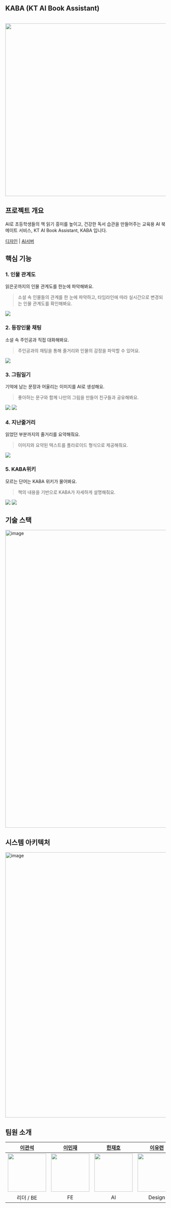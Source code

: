 ## KABA (KT AI Book Assistant)
<br />
<img align="center" width="543" alt="" src="https://github.com/user-attachments/assets/e414cedc-53b8-4878-92f1-ea5e1c977b2e">

## 프로젝트 개요

AI로 초등학생들의 책 읽기 흥미를 높이고, 건강한 독서 습관을 만들어주는 교육용 AI 북메이트 서비스, KT AI Book Assistant, KABA 입니다.

[디자인](https://www.figma.com/design/PMqkOetx8UcvbGMjb5OGdG/Gen-AI-GUI?node-id=0-1&t=r3TUnvxoE48GTOhm-0) | [AI서버](https://github.com/LuterGS/kaba-ai)
<br />

## 핵심 기능

### 1. 인물 관계도
읽은곳까지의 인물 관계도를 한눈에 파악해봐요.
> 소설 속 인물들의 관계를 한 눈에 파악하고, 타임라인에 따라 실시간으로 변경되는 인물 관계도를 확인해봐요.

<img src="https://github.com/user-attachments/assets/67e2d7f7-d376-4e55-97c9-0104d77c8b6a"/>

### 2. 등장인물 채팅
소설 속 주인공과 직접 대화해봐요.
> 주인공과의 채팅을 통해 줄거리와 인물의 감정을 파악할 수 있어요.

<img src="https://github.com/user-attachments/assets/a2e3d761-a1c5-4eca-afef-d5e23aefd729" />

### 3. 그림일기
기억에 남는 문장과 어울리는 이미지를 AI로 생성해요.
> 좋아하는 문구와 함께 나만의 그림을 만들어 친구들과 공유해봐요.

<img src="https://github.com/user-attachments/assets/028804a4-aa64-4289-b3db-834b5a78cff6" />
<img src="https://github.com/user-attachments/assets/23a8ed47-8f0f-4a97-a4d0-714d7e8bf63f" />

### 4. 지난줄거리
읽었던 부분까지의 줄거리를 요약해줘요.
> 이미지와 요약된 텍스트를 폴라로이드 형식으로 제공해줘요.

<img src="https://github.com/user-attachments/assets/fce1e352-2207-40c9-a325-60671ce5757e" />

### 5. KABA위키
모르는 단어는 KABA 위키가 물어봐요.
> 책의 내용을 기반으로 KABA가 자세하게 설명해줘요.

<img src="https://github.com/user-attachments/assets/956aa3ea-8d1e-43f3-bd4a-149cc636666a" />
<img src="https://github.com/user-attachments/assets/574d9c99-e702-4dff-9ebd-2bd7782f87eb" />

## 기술 스택
<img width="936" alt="image" src="https://github.com/user-attachments/assets/b0f616e5-5fbc-40be-a246-60dab63c7503">

## 시스템 아키텍처
<img width="834" alt="image" src="https://github.com/user-attachments/assets/656afb50-d39d-4f11-8f66-b1a6a7d20b96">


## 팀원 소개


| [이관석](https://github.com/LuterGS) | [이민재](https://github.com/jae464) | [한재호](https://github.com/JAEJAE93) | [이유련](https://github.com/Leeyuryeon) |
| :--: | :--: | :--: | :---: |
| <img src="https://avatars.githubusercontent.com/u/19836058?v=4" width="120" />| <img src="https://avatars.githubusercontent.com/u/72593548?v=4" width="120" /> | <img src="https://github.com/user-attachments/assets/77816ee3-e463-4ee7-b4ce-0af8a61cd8b1" width="120" height="120"/> | <img src="https://github.com/user-attachments/assets/eb13a179-6318-41af-97c3-83449af92e4b" width="120" height="120" />|
| 리더 / BE | FE | AI | Design |



